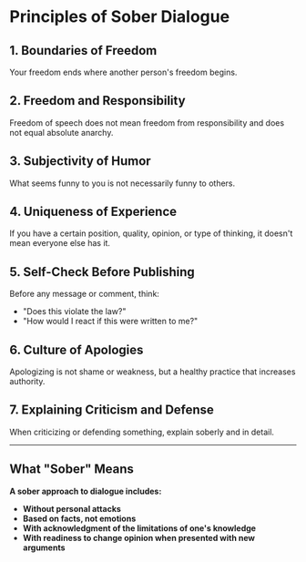 # Principles of Sober Dialogue

## 1. Boundaries of Freedom
Your freedom ends where another person's freedom begins.

## 2. Freedom and Responsibility
Freedom of speech does not mean freedom from responsibility and does not equal absolute anarchy.

## 3. Subjectivity of Humor
What seems funny to you is not necessarily funny to others.

## 4. Uniqueness of Experience
If you have a certain position, quality, opinion, or type of thinking, it doesn't mean everyone else has it.

## 5. Self-Check Before Publishing
Before any message or comment, think:
- "Does this violate the law?"
- "How would I react if this were written to me?"

## 6. Culture of Apologies
Apologizing is not shame or weakness, but a healthy practice that increases authority.

## 7. Explaining Criticism and Defense
When criticizing or defending something, explain soberly and in detail.

---

## What "Sober" Means

**A sober approach to dialogue includes:**

- **Without personal attacks**
- **Based on facts, not emotions**
- **With acknowledgment of the limitations of one's knowledge**
- **With readiness to change opinion when presented with new arguments**
